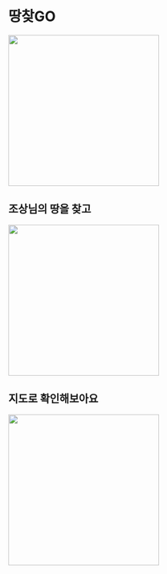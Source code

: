 # 땅찾GO
<img width=300, src="https://github.com/findLandGO/.github/assets/108053947/816b81d0-4ffb-4ad8-a26f-1de89f561a3b">


## 조상님의 땅을 찾고 
<img width=300, src="https://github.com/findLandGO/.github/assets/108053947/95e75939-c29a-488e-b839-8b4d273436ea">

## 지도로 확인해보아요
<img width=300, src="https://github.com/findLandGO/.github/assets/108053947/567a3b19-f435-4873-b1f4-18ca7ae681cf">
